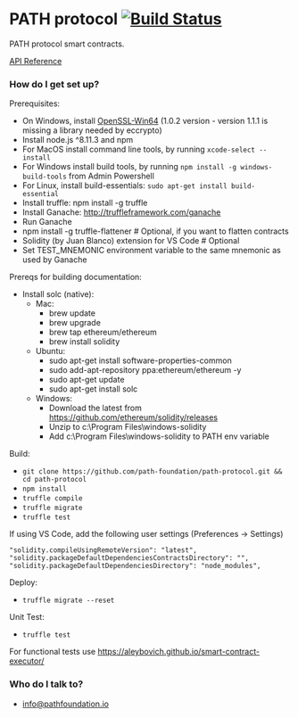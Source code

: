# PATH protocol  [![Build Status](https://travis-ci.org/path-foundation/path-protocol.svg?branch=master)](https://travis-ci.org/path-foundation/path-protocol)

PATH protocol smart contracts.

[API Reference](./docs/api.md)

### How do I get set up? ###

Prerequisites:
* On Windows, install [OpenSSL-Win64](https://slproweb.com/products/Win32OpenSSL.html) (1.0.2 version - version 1.1.1 is missing a library needed by eccrypto)
* Install node.js ^8.11.3 and npm
* For MacOS install command line tools, by running `xcode-select --install`
* For Windows install build tools, by running `npm install -g windows-build-tools` from Admin Powershell
* For Linux, install build-essentials: `sudo apt-get install build-essential`
* Install truffle: npm install -g truffle
* Install Ganache: http://truffleframework.com/ganache
* Run Ganache
* npm install -g truffle-flattener # Optional, if you want to flatten contracts
* Solidity (by Juan Blanco) extension for VS Code # Optional
* Set TEST_MNEMONIC environment variable to the same mnemonic as used by Ganache

Prereqs for building documentation:
* Install solc (native):
    * Mac:
        * brew update
        * brew upgrade
        * brew tap ethereum/ethereum
        * brew install solidity
    * Ubuntu:
        * sudo apt-get install software-properties-common
        * sudo add-apt-repository ppa:ethereum/ethereum -y
        * sudo apt-get update
        * sudo apt-get install solc
    * Windows:
        * Download the latest from https://github.com/ethereum/solidity/releases
        * Unzip to c:\Program Files\windows-solidity
        * Add c:\Program Files\windows-solidity to PATH env variable

Build:
* `git clone https://github.com/path-foundation/path-protocol.git && cd path-protocol`
* `npm install`
* `truffle compile`
* `truffle migrate`
* `truffle test`

If using VS Code, add the following user settings (Preferences -> Settings)

```
"solidity.compileUsingRemoteVersion": "latest",
"solidity.packageDefaultDependenciesContractsDirectory": "",
"solidity.packageDefaultDependenciesDirectory": "node_modules",
```

Deploy:
* `truffle migrate --reset`

Unit Test:
* `truffle test`

For functional tests use https://aleybovich.github.io/smart-contract-executor/

### Who do I talk to? ###

* info@pathfoundation.io
